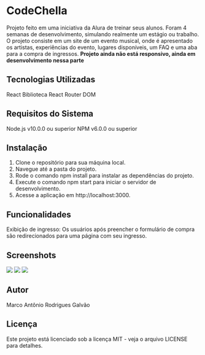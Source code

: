 # CodeChella
Projeto feito em uma iniciativa da Alura de treinar seus alunos. Foram 4 semanas de desenvolvimento, simulando realmente um estágio ou trabalho.
O projeto consiste em um site de um evento musical, onde é apresentado os artistas, experiências do evento, lugares disponíveis, um FAQ e uma aba para a compra de ingressos.
**Projeto ainda não está responsivo, ainda em desenvolvimento nessa parte**

## Tecnologias Utilizadas
React
Biblioteca React Router DOM

## Requisitos do Sistema
Node.js v10.0.0 ou superior
NPM v6.0.0 ou superior

## Instalação
1. Clone o repositório para sua máquina local.
2. Navegue até a pasta do projeto.
3. Rode o comando npm install para instalar as dependências do projeto.
4. Execute o comando npm start para iniciar o servidor de desenvolvimento.
5. Acesse a aplicação em http://localhost:3000.

## Funcionalidades
Exibição de ingresso: Os usuários após preencher o formulário de compra são redirecionados para uma página com seu ingresso.

## Screenshots
![](https://i.im.ge/2023/04/01/I0RkHx.aa.png)
![](https://i.im.ge/2023/04/01/I0RH1a.bb.png)
![](https://i.im.ge/2023/04/01/I0RpmJ.cc.png)

## Autor
Marco Antônio Rodrigues Galvão

## Licença
Este projeto está licenciado sob a licença MIT - veja o arquivo LICENSE para detalhes.
